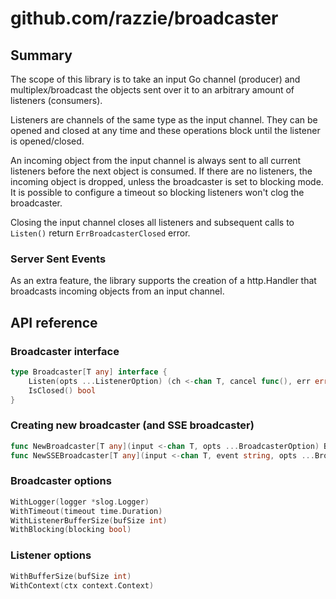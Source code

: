 # github.com/razzie/broadcaster

## Summary
The scope of this library is to take an input Go channel (producer) and multiplex/broadcast the objects sent over it to an arbitrary amount of listeners (consumers).

Listeners are channels of the same type as the input channel. They can be opened and closed at any time and these operations block until the listener is opened/closed.

An incoming object from the input channel is always sent to all current listeners before the next object is consumed. If there are no listeners, the incoming object is dropped, unless the broadcaster is set to blocking mode. It is possible to configure a timeout so blocking listeners won't clog the broadcaster.

Closing the input channel closes all listeners and subsequent calls to ``Listen()`` return ``ErrBroadcasterClosed`` error.

### Server Sent Events
As an extra feature, the library supports the creation of a http.Handler that broadcasts incoming objects from an input channel.

## API reference
### Broadcaster interface
```go
type Broadcaster[T any] interface {
	Listen(opts ...ListenerOption) (ch <-chan T, cancel func(), err error)
	IsClosed() bool
}
```

### Creating new broadcaster (and SSE broadcaster)
```go
func NewBroadcaster[T any](input <-chan T, opts ...BroadcasterOption) Broadcaster[T]
func NewSSEBroadcaster[T any](input <-chan T, event string, opts ...BroadcasterOption) http.Handler
```

### Broadcaster options
```go
WithLogger(logger *slog.Logger)
WithTimeout(timeout time.Duration)
WithListenerBufferSize(bufSize int)
WithBlocking(blocking bool)
```

### Listener options
```go
WithBufferSize(bufSize int)
WithContext(ctx context.Context)
```
